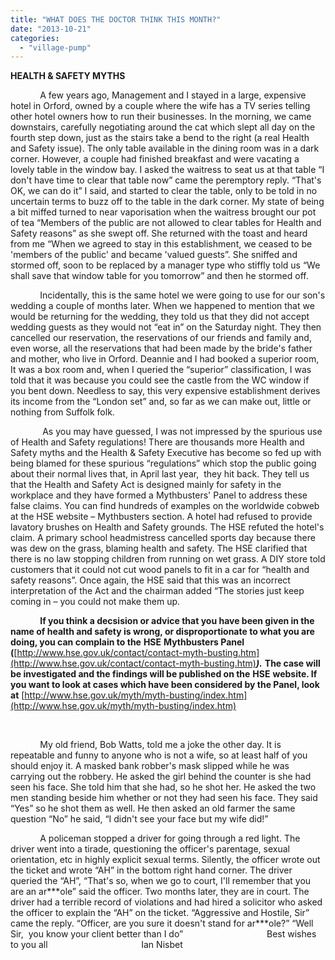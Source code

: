 ```yaml
---
title: "WHAT DOES THE DOCTOR THINK THIS MONTH?"
date: "2013-10-21"
categories: 
  - "village-pump"
---
```


**HEALTH & SAFETY MYTHS**

            A few years ago, Management and I stayed in a large, expensive hotel in Orford, owned by a couple where the wife has a TV series telling other hotel owners how to run their businesses. In the morning, we came downstairs, carefully negotiating around the cat which slept all day on the fourth step down, just as the stairs take a bend to the right (a real Health and Safety issue). The only table available in the dining room was in a dark corner. However, a couple had finished breakfast and were vacating a lovely table in the window bay. I asked the waitress to seat us at that table “I don't have time to clear that table now” came the peremptory reply. “That's OK, we can do it” I said, and started to clear the table, only to be told in no uncertain terms to buzz off to the table in the dark corner. My state of being a bit miffed turned to near vaporisation when the waitress brought our pot of tea “Members of the public are not allowed to clear tables for Health and Safety reasons” as she swept off. She returned with the toast and heard from me “When we agreed to stay in this establishment, we ceased to be 'members of the public' and became 'valued guests”. She sniffed and stormed off, soon to be replaced by a manager type who stiffly told us “We shall save that window table for you tomorrow” and then he stormed off.

            Incidentally, this is the same hotel we were going to use for our son's wedding a couple of months later. When we happened to mention that we would be returning for the wedding, they told us that they did not accept wedding guests as they would not “eat in” on the Saturday night. They then cancelled our reservation, the reservations of our friends and family and, even worse, all the reservations that had been made by the bride's father and mother, who live in Orford. Deannie and I had booked a superior room, It was a box room and, when I queried the “superior” classification, I was told that it was because you could see the castle from the WC window if you bent down. Needless to say, this very expensive establishment derives its income from the “London set” and, so far as we can make out, little or nothing from Suffolk folk.

             As you may have guessed, I was not impressed by the spurious use of Health and Safety regulations! There are thousands more Health and Safety myths and the Health & Safety Executive has become so fed up with being blamed for these spurious “regulations” which stop the public going about their normal lives that, in April last year,  they hit back. They tell us that the Health and Safety Act is designed mainly for safety in the workplace and they have formed a Mythbusters' Panel to address these false claims. You can find hundreds of examples on the worldwide cobweb at the HSE website – Mythbusters section. A hotel had refused to provide lavatory brushes on Health and Safety grounds. The HSE refuted the hotel's claim. A primary school headmistress cancelled sports day because there was dew on the grass, blaming health and safety. The HSE clarified that there is no law stopping children from running on wet grass. A DIY store told customers that it could not cut wood panels to fit in a car for “health and safety reasons”. Once again, the HSE said that this was an incorrect interpretation of the Act and the chairman added “The stories just keep coming in – you could not make them up.

            **If you think a decsision or advice that you have been given in the name of health and safety is wrong, or disproportionate to what you are doing, you can complain to the** **HSE** **Mythbusters Panel  (**[http://www.hse.gov.uk/contact/contact-myth-busting.htm](http://www.hse.gov.uk/contact/contact-myth-busting.htm)**_)._** **The case will be investigated and the findings will be published on the** **HSE** **website. If you want to look at cases which have been considered by the Panel, look at** [http://www.hse.gov.uk/myth/myth-busting/index.htm](http://www.hse.gov.uk/myth/myth-busting/index.htm)

 

            My old friend, Bob Watts, told me a joke the other day. It is repeatable and funny to anyone who is not a wife, so at least half of you should enjoy it. A masked bank robber's mask slipped while he was carrying out the robbery. He asked the girl behind the counter is she had seen his face. She told him that she had, so he shot her. He asked the two men standing beside him whether or not they had seen his face. They said “Yes” so he shot them as well. He then asked an old farmer the same question “No” he said, “I didn't see your face but my wife did!”

            A policeman stopped a driver for going through a red light. The driver went into a tirade, questioning the officer's parentage, sexual orientation, etc in highly explicit sexual terms. Silently, the officer wrote out the ticket and wrote “AH” in the bottom right hand corner. The driver queried the “AH”, “That's so, when we go to court, I'll remember that you are an ar\*\*\*ole” said the officer. Two months later, they are in court. The driver had a terrible record of violations and had hired a solicitor who asked the officer to explain the “AH” on the ticket. “Aggressive and Hostile, Sir” came the reply. “Officer, are you sure it doesn't stand for ar\*\*\*ole?” “Well Sir,  you know your client better than I do”                                  Best wishes to you all                                      Ian Nisbet
